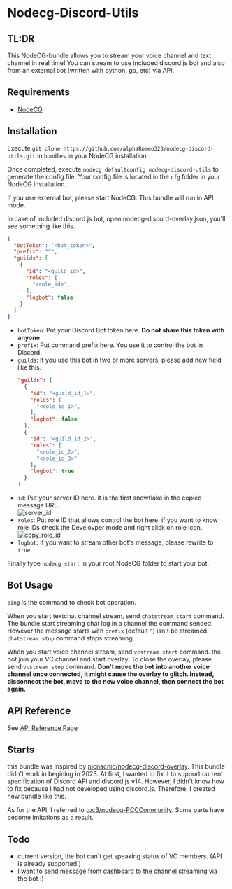 # Nodecg-Discord-Utils

## TL:DR

This NodeCG-bundle allows you to stream your voice channel and text channel in real time! You can stream to use included discord.js bot and also from an external bot (written with python, go, etc) via API.

## Requirements

- [NodeCG](https://www.nodecg.dev/)

## Installation

Execute `git clone https://github.com/alphaRomeo323/nodecg-discord-utils.git` in `bundles` in your NodeCG installation.

Once completed, execute `nodecg defaultconfig nodecg-discord-utils` to generate the config file. Your config file is located in the `cfg` folder in your NodeCG installation.

If you use external bot, please start NodeCG. This bundle will run in API mode.

In case of included discord.js bot, open nodecg-discord-overlay.json, you'll see something like this.
```json
{
  "botToken": "<bot_token>",
  "prefix": "^",
  "guilds": [
    {
      "id": "<guild_id>",
      "roles": [
        "<role_id>",
      ],
      "logbot": false
    }
  ]
}
```

- `botToken`: Put your Discord Bot token here. **Do not share this token with anyone**
- `prefix`: Put command prefix here. You use it to control the bot in Discord.
- `guilds`: if you use this bot in two or more servers, please add new field like this.
  ```json
  "guilds": [
    {
      "id": "<guild_id_1>",
      "roles": [
        "<role_id_1>",
      ],
      "logbot": false
    },
    {
      "id": "<guild_id_2>",
      "roles": [
        "<role_id_2>",
        "<role_id_3>"
      ],
      "logbot": true
    }
  ]

- `id`: Put your server ID here. it is the first snowflake in the copied message URL.  
  ![server_id](https://cdn.discordapp.com/attachments/636576061932699650/1063438885742444644/image.png)
- `roles`: Put role ID that allows control the bot here. if you want to know role IDs check the Develovper mode and right click on role icon.  
  ![copy_role_id](https://cdn.discordapp.com/attachments/636576061932699650/1063439477441298483/image.png)
- `logbot`: If you want to stream other bot's message, please rewrite to `true`.

Finally type `nodecg start` in your root NodeCG folder to start your bot.


## Bot Usage

`ping` is the command to check bot operation.

When you start textchat channel stream, send `chatstream start` command. The bundle start streaming chat log in a channel the command sended. However the message starts with `prefix` (default `^`) isn't be streamed. `chatstream stop` command stops streaming.


When you start voice channel stream, send `vcstream start` command. the bot join your VC channel and start overlay. To close the overlay, please send `vcstream stop` command. **Don't move the bot into another voice channel once connected, it might cause the overlay to glitch. Instead, disconnect the bot, move to the new voice channel, then connect the bot again.**

## API Reference

See [API Reference Page](api_reference/README.md)

## Starts

this bundle was inspired by [nicnacnic/nodecg-discord-overlay](https://github.com/nicnacnic/nodecg-discord-overlay). This bundle didn't work in begining in 2023. At first, I wanted to fix it to support current specification of Discord API and discord.js v14. However, I didn't know how to fix because I had not developed using discord.js. Therefore, I created new bundle like this.

As for the API, I referred to [tpc3/nodecg-PCCCommunity](https://github.com/tpc3/nodecg-PCCCommunity). Some parts have become imitations as a result.

## Todo

- current version, the bot can't get speaking status of VC members. (API is already supported.)
- I want to send message from dashboard to the channel streaming via the bot :)


